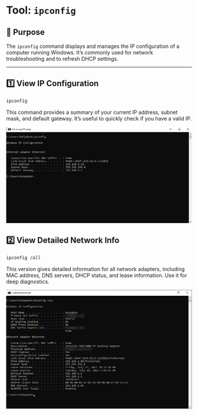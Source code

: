# Tool: `ipconfig`

## 🔧 Purpose
The `ipconfig` command displays and manages the IP configuration of a computer running Windows. It’s commonly used for network troubleshooting and to refresh DHCP settings.

---

## 1️⃣ View IP Configuration
```bash
ipconfig
```
This command provides a summary of your current IP address, subnet mask, and default gateway. It’s useful to quickly check if you have a valid IP.

![ipconfig](https://raw.githubusercontent.com/ProJensen/network-tools-guide/refs/heads/main/screenshots/ipconfig-example-1.png)

## 2️⃣ View Detailed Network Info
```bash
ipconfig /all
```
This version gives detailed information for all network adapters, including MAC address, DNS servers, DHCP status, and lease information. Use it for deep diagnostics.

![ipconfig /all](https://raw.githubusercontent.com/ProJensen/network-tools-guide/refs/heads/main/screenshots/ipconfig-example-2.png)

